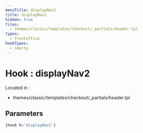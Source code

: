 ```yaml
---
menuTitle: displayNav2
title: displayNav2
hidden: true
files:
  - themes/classic/templates/checkout/_partials/header.tpl
types:
  - frontoffice
hookTypes:
  - smarty
---
```


# Hook : displayNav2

Located in :

  - themes/classic/templates/checkout/_partials/header.tpl

## Parameters

```php
{hook h='displayNav2'}
```